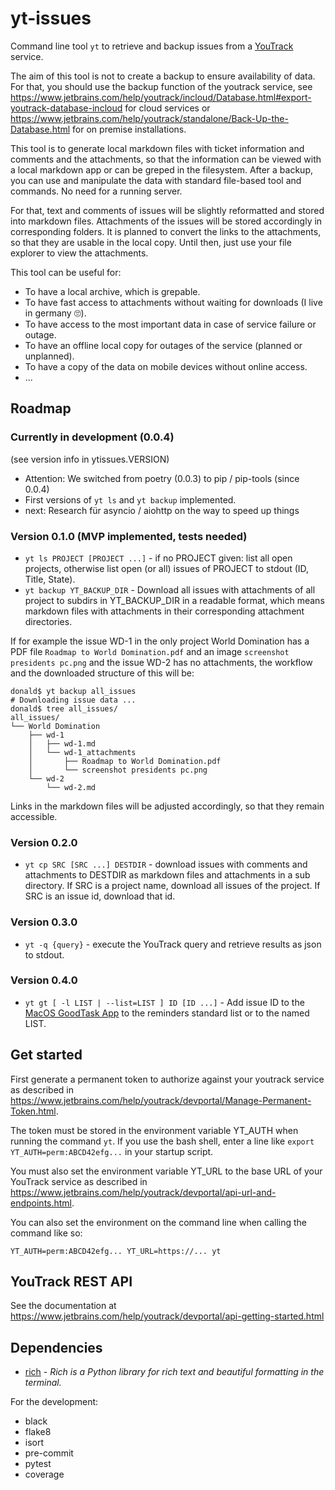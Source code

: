 # yt-issues
Command line tool `yt` to retrieve and backup issues from a
[YouTrack](https://www.jetbrains.com/youtrack/) service.

The aim of this tool is not to create a backup to ensure availability of data.
For that, you should use the backup function of the youtrack service, see https://www.jetbrains.com/help/youtrack/incloud/Database.html#export-youtrack-database-incloud for cloud services or https://www.jetbrains.com/help/youtrack/standalone/Back-Up-the-Database.html for on premise installations.

This tool is to generate local markdown files with ticket information and comments and the attachments, so that the information can be viewed with a local markdown app or can be greped in the filesystem.
After a backup, you can use and manipulate the data with standard file-based tool and commands.
No need for a running server.

For that, text and comments of issues will be slightly reformatted and stored into markdown files.
Attachments of the issues will be stored accordingly in corresponding folders.
It is planned to convert the links to the attachments, so that they are usable in the local copy. Until then, just use your file explorer to view the attachments.

This tool can be useful for:
- To have a local archive, which is grepable.
- To have fast access to attachments without waiting for downloads (I live in germany 🙄).
- To have access to the most important data in case of service failure or outage.
- To have an offline local copy for outages of the service (planned or unplanned).
- To have a copy of the data on mobile devices without online access.
- ...

## Roadmap

### Currently in development (0.0.4)

(see version info in ytissues.VERSION)

- Attention: We switched from poetry (0.0.3) to pip / pip-tools (since 0.0.4)
- First versions of `yt ls` and `yt backup` implemented.
- next: Research für asyncio / aiohttp on the way to speed up things

### Version 0.1.0 (MVP implemented, tests needed)
- `yt ls PROJECT [PROJECT ...]` - if no PROJECT given: list all open projects, otherwise list open (or all) issues of PROJECT to stdout (ID, Title, State).
- `yt backup YT_BACKUP_DIR` - Download all issues with attachments of all project to subdirs in YT_BACKUP_DIR in a readable format, which means markdown files with attachments in their corresponding attachment directories.

If for example the issue WD-1 in the only project World Domination has a PDF file `Roadmap to World Domination.pdf` and an image `screenshot presidents pc.png` and the issue WD-2 has no attachments, the workflow and the downloaded structure of this will be:

```shell
donald$ yt backup all_issues
# Downloading issue data ...
donald$ tree all_issues/
all_issues/
└── World Domination
    ├── wd-1
    │   ├── wd-1.md
    │   └── wd-1_attachments
    │       ├── Roadmap to World Domination.pdf
    │       └── screenshot presidents pc.png
    └── wd-2
        └── wd-2.md
```
Links in the markdown files will be adjusted accordingly, so that they remain accessible.

### Version 0.2.0

- `yt cp SRC [SRC ...] DESTDIR` - download issues with comments and attachments to DESTDIR as markdown files and attachments in a sub directory. If SRC is a project name, download all issues of the project. If SRC is an issue id, download that id.

### Version 0.3.0
- `yt -q {query}` - execute the YouTrack query and retrieve results as json to stdout.

### Version 0.4.0
- `yt gt [ -l LIST | --list=LIST ] ID [ID ...]` - Add issue ID to the [MacOS GoodTask App](https://goodtaskapp.com) to the reminders standard list or to the named LIST.

## Get started

First generate a permanent token to authorize against your youtrack service as described in https://www.jetbrains.com/help/youtrack/devportal/Manage-Permanent-Token.html.

The token must be stored in the environment variable YT_AUTH when running the command `yt`.
If you use the bash shell, enter a line like `export YT_AUTH=perm:ABCD42efg...` in your startup script.

You must also set the environment variable YT_URL to the base URL of your YouTrack service as described in https://www.jetbrains.com/help/youtrack/devportal/api-url-and-endpoints.html.

You can also set the environment on the command line when calling the command like so:
```shell
YT_AUTH=perm:ABCD42efg... YT_URL=https://... yt
```

## YouTrack REST API

See the documentation at https://www.jetbrains.com/help/youtrack/devportal/api-getting-started.html

## Dependencies
- [rich](https://pypi.org/project/rich/) - *Rich is a Python library for rich text and beautiful formatting in the terminal.*

For the development:

- black
- flake8
- isort
- pre-commit
- pytest
- coverage
